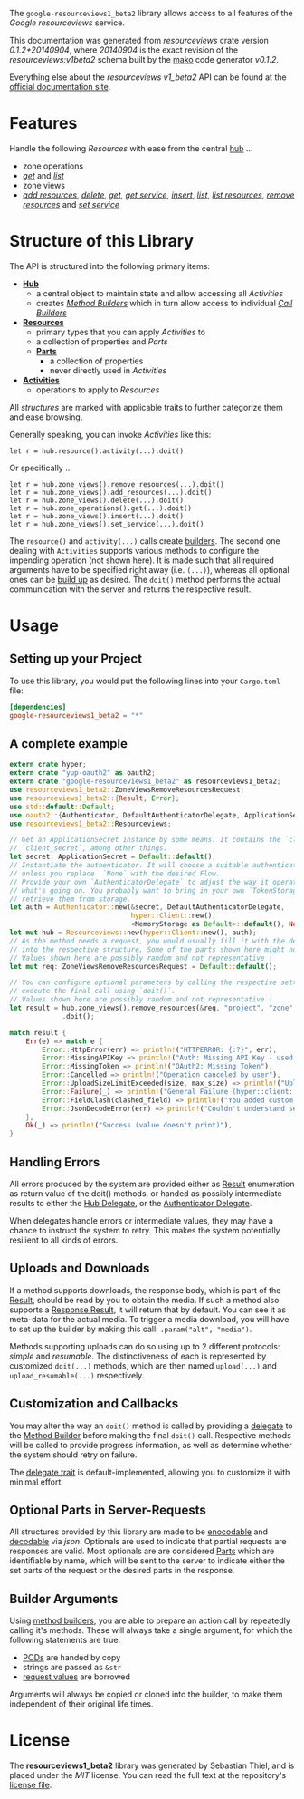 <!---
DO NOT EDIT !
This file was generated automatically from 'src/mako/api/README.md.mako'
DO NOT EDIT !
-->
The `google-resourceviews1_beta2` library allows access to all features of the *Google resourceviews* service.

This documentation was generated from *resourceviews* crate version *0.1.2+20140904*, where *20140904* is the exact revision of the *resourceviews:v1beta2* schema built by the [mako](http://www.makotemplates.org/) code generator *v0.1.2*.

Everything else about the *resourceviews* *v1_beta2* API can be found at the
[official documentation site](https://developers.google.com/compute/).
# Features

Handle the following *Resources* with ease from the central [hub](http://byron.github.io/google-apis-rs/google-resourceviews1_beta2/struct.Resourceviews.html) ... 

* zone operations
 * [*get*](http://byron.github.io/google-apis-rs/google-resourceviews1_beta2/struct.ZoneOperationGetCall.html) and [*list*](http://byron.github.io/google-apis-rs/google-resourceviews1_beta2/struct.ZoneOperationListCall.html)
* zone views
 * [*add resources*](http://byron.github.io/google-apis-rs/google-resourceviews1_beta2/struct.ZoneViewAddResourceCall.html), [*delete*](http://byron.github.io/google-apis-rs/google-resourceviews1_beta2/struct.ZoneViewDeleteCall.html), [*get*](http://byron.github.io/google-apis-rs/google-resourceviews1_beta2/struct.ZoneViewGetCall.html), [*get service*](http://byron.github.io/google-apis-rs/google-resourceviews1_beta2/struct.ZoneViewGetServiceCall.html), [*insert*](http://byron.github.io/google-apis-rs/google-resourceviews1_beta2/struct.ZoneViewInsertCall.html), [*list*](http://byron.github.io/google-apis-rs/google-resourceviews1_beta2/struct.ZoneViewListCall.html), [*list resources*](http://byron.github.io/google-apis-rs/google-resourceviews1_beta2/struct.ZoneViewListResourceCall.html), [*remove resources*](http://byron.github.io/google-apis-rs/google-resourceviews1_beta2/struct.ZoneViewRemoveResourceCall.html) and [*set service*](http://byron.github.io/google-apis-rs/google-resourceviews1_beta2/struct.ZoneViewSetServiceCall.html)




# Structure of this Library

The API is structured into the following primary items:

* **[Hub](http://byron.github.io/google-apis-rs/google-resourceviews1_beta2/struct.Resourceviews.html)**
    * a central object to maintain state and allow accessing all *Activities*
    * creates [*Method Builders*](http://byron.github.io/google-apis-rs/google-resourceviews1_beta2/trait.MethodsBuilder.html) which in turn
      allow access to individual [*Call Builders*](http://byron.github.io/google-apis-rs/google-resourceviews1_beta2/trait.CallBuilder.html)
* **[Resources](http://byron.github.io/google-apis-rs/google-resourceviews1_beta2/trait.Resource.html)**
    * primary types that you can apply *Activities* to
    * a collection of properties and *Parts*
    * **[Parts](http://byron.github.io/google-apis-rs/google-resourceviews1_beta2/trait.Part.html)**
        * a collection of properties
        * never directly used in *Activities*
* **[Activities](http://byron.github.io/google-apis-rs/google-resourceviews1_beta2/trait.CallBuilder.html)**
    * operations to apply to *Resources*

All *structures* are marked with applicable traits to further categorize them and ease browsing.

Generally speaking, you can invoke *Activities* like this:

```Rust,ignore
let r = hub.resource().activity(...).doit()
```

Or specifically ...

```ignore
let r = hub.zone_views().remove_resources(...).doit()
let r = hub.zone_views().add_resources(...).doit()
let r = hub.zone_views().delete(...).doit()
let r = hub.zone_operations().get(...).doit()
let r = hub.zone_views().insert(...).doit()
let r = hub.zone_views().set_service(...).doit()
```

The `resource()` and `activity(...)` calls create [builders][builder-pattern]. The second one dealing with `Activities` 
supports various methods to configure the impending operation (not shown here). It is made such that all required arguments have to be 
specified right away (i.e. `(...)`), whereas all optional ones can be [build up][builder-pattern] as desired.
The `doit()` method performs the actual communication with the server and returns the respective result.

# Usage

## Setting up your Project

To use this library, you would put the following lines into your `Cargo.toml` file:

```toml
[dependencies]
google-resourceviews1_beta2 = "*"
```

## A complete example

```Rust
extern crate hyper;
extern crate "yup-oauth2" as oauth2;
extern crate "google-resourceviews1_beta2" as resourceviews1_beta2;
use resourceviews1_beta2::ZoneViewsRemoveResourcesRequest;
use resourceviews1_beta2::{Result, Error};
use std::default::Default;
use oauth2::{Authenticator, DefaultAuthenticatorDelegate, ApplicationSecret, MemoryStorage};
use resourceviews1_beta2::Resourceviews;

// Get an ApplicationSecret instance by some means. It contains the `client_id` and 
// `client_secret`, among other things.
let secret: ApplicationSecret = Default::default();
// Instantiate the authenticator. It will choose a suitable authentication flow for you, 
// unless you replace  `None` with the desired Flow.
// Provide your own `AuthenticatorDelegate` to adjust the way it operates and get feedback about 
// what's going on. You probably want to bring in your own `TokenStorage` to persist tokens and
// retrieve them from storage.
let auth = Authenticator::new(&secret, DefaultAuthenticatorDelegate,
                              hyper::Client::new(),
                              <MemoryStorage as Default>::default(), None);
let mut hub = Resourceviews::new(hyper::Client::new(), auth);
// As the method needs a request, you would usually fill it with the desired information
// into the respective structure. Some of the parts shown here might not be applicable !
// Values shown here are possibly random and not representative !
let mut req: ZoneViewsRemoveResourcesRequest = Default::default();

// You can configure optional parameters by calling the respective setters at will, and
// execute the final call using `doit()`.
// Values shown here are possibly random and not representative !
let result = hub.zone_views().remove_resources(&req, "project", "zone", "resourceView")
             .doit();

match result {
    Err(e) => match e {
        Error::HttpError(err) => println!("HTTPERROR: {:?}", err),
        Error::MissingAPIKey => println!("Auth: Missing API Key - used if there are no scopes"),
        Error::MissingToken => println!("OAuth2: Missing Token"),
        Error::Cancelled => println!("Operation canceled by user"),
        Error::UploadSizeLimitExceeded(size, max_size) => println!("Upload size too big: {} of {}", size, max_size),
        Error::Failure(_) => println!("General Failure (hyper::client::Response doesn't print)"),
        Error::FieldClash(clashed_field) => println!("You added custom parameter which is part of builder: {:?}", clashed_field),
        Error::JsonDecodeError(err) => println!("Couldn't understand server reply - maybe API needs update: {:?}", err),
    },
    Ok(_) => println!("Success (value doesn't print)"),
}

```
## Handling Errors

All errors produced by the system are provided either as [Result](http://byron.github.io/google-apis-rs/google-resourceviews1_beta2/enum.Result.html) enumeration as return value of 
the doit() methods, or handed as possibly intermediate results to either the 
[Hub Delegate](http://byron.github.io/google-apis-rs/google-resourceviews1_beta2/trait.Delegate.html), or the [Authenticator Delegate](http://byron.github.io/google-apis-rs/google-resourceviews1_beta2/../yup-oauth2/trait.AuthenticatorDelegate.html).

When delegates handle errors or intermediate values, they may have a chance to instruct the system to retry. This 
makes the system potentially resilient to all kinds of errors.

## Uploads and Downloads
If a method supports downloads, the response body, which is part of the [Result](http://byron.github.io/google-apis-rs/google-resourceviews1_beta2/enum.Result.html), should be
read by you to obtain the media.
If such a method also supports a [Response Result](http://byron.github.io/google-apis-rs/google-resourceviews1_beta2/trait.ResponseResult.html), it will return that by default.
You can see it as meta-data for the actual media. To trigger a media download, you will have to set up the builder by making
this call: `.param("alt", "media")`.

Methods supporting uploads can do so using up to 2 different protocols: 
*simple* and *resumable*. The distinctiveness of each is represented by customized 
`doit(...)` methods, which are then named `upload(...)` and `upload_resumable(...)` respectively.

## Customization and Callbacks

You may alter the way an `doit()` method is called by providing a [delegate](http://byron.github.io/google-apis-rs/google-resourceviews1_beta2/trait.Delegate.html) to the 
[Method Builder](http://byron.github.io/google-apis-rs/google-resourceviews1_beta2/trait.CallBuilder.html) before making the final `doit()` call. 
Respective methods will be called to provide progress information, as well as determine whether the system should 
retry on failure.

The [delegate trait](http://byron.github.io/google-apis-rs/google-resourceviews1_beta2/trait.Delegate.html) is default-implemented, allowing you to customize it with minimal effort.

## Optional Parts in Server-Requests

All structures provided by this library are made to be [enocodable](http://byron.github.io/google-apis-rs/google-resourceviews1_beta2/trait.RequestValue.html) and 
[decodable](http://byron.github.io/google-apis-rs/google-resourceviews1_beta2/trait.ResponseResult.html) via *json*. Optionals are used to indicate that partial requests are responses 
are valid.
Most optionals are are considered [Parts](http://byron.github.io/google-apis-rs/google-resourceviews1_beta2/trait.Part.html) which are identifiable by name, which will be sent to 
the server to indicate either the set parts of the request or the desired parts in the response.

## Builder Arguments

Using [method builders](http://byron.github.io/google-apis-rs/google-resourceviews1_beta2/trait.CallBuilder.html), you are able to prepare an action call by repeatedly calling it's methods.
These will always take a single argument, for which the following statements are true.

* [PODs][wiki-pod] are handed by copy
* strings are passed as `&str`
* [request values](http://byron.github.io/google-apis-rs/google-resourceviews1_beta2/trait.RequestValue.html) are borrowed

Arguments will always be copied or cloned into the builder, to make them independent of their original life times.

[wiki-pod]: http://en.wikipedia.org/wiki/Plain_old_data_structure
[builder-pattern]: http://en.wikipedia.org/wiki/Builder_pattern
[google-go-api]: https://github.com/google/google-api-go-client

# License
The **resourceviews1_beta2** library was generated by Sebastian Thiel, and is placed 
under the *MIT* license.
You can read the full text at the repository's [license file][repo-license].

[repo-license]: https://github.com/Byron/google-apis-rs/LICENSE.md
